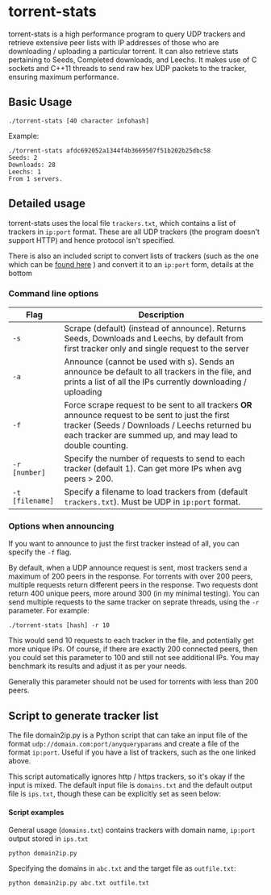 # torrent-stats

torrent-stats is a high performance program to query UDP trackers and retrieve extensive peer lists with IP addresses of those who are downloading / uploading a particular torrent. It can also retrieve stats pertaining to Seeds, Completed downloads, and Leechs. 
It makes use of C sockets and C++11 threads to send raw hex UDP packets to the tracker, ensuring maximum performance.

## Basic Usage

```
./torrent-stats [40 character infohash]
```

Example:
```
./torrent-stats afdc692052a1344f4b3669507f51b202b25dbc58
Seeds: 2
Downloads: 28
Leechs: 1
From 1 servers.
```

## Detailed usage

torrent-stats uses the local file `trackers.txt`, which contains a list of trackers in `ip:port` format. These are all UDP trackers (the program doesn't support HTTP) and hence protocol isn't specified. 

There is also an included script to convert lists of trackers (such as the one which can be [found here](https://github.com/ngosang/trackerslist/blob/master/trackers_all_udp.txt) ) and convert it to an `ip:port` form, details at the bottom

### Command line options

| Flag | Description |
| --- | --- |
| `-s` | Scrape (default) (instead of announce). Returns Seeds, Downloads and Leechs, by default from first tracker only and single request to the server|
| `-a` | Announce (cannot be used with s). Sends an announce be default to all trackers in the file, and prints a list of all the IPs currently downloading / uploading |
| `-f` | Force scrape request to be sent to all trackers **OR** announce request to be sent to just the first tracker (Seeds / Downloads / Leechs returned bu each tracker are summed up, and may lead to double counting. |
| `-r [number]` | Specify the number of requests to send to each tracker (default 1). Can get more IPs when avg peers > 200. |
| `-t [filename]` | Specify a filename to load trackers from (default `trackers.txt`). Must be UDP in `ip:port` format. |

### Options when announcing

If you want to announce to just the first tracker instead of all, you can specify the `-f` flag.

By default, when a UDP announce request is sent, most trackers send a maximum of 200 peers in the response. For torrents with over 200 peers, multiple requests return different peers in the response. Two requests dont return 400 unique peers, more around 300 (in my minimal testing). You can send multiple requests to the same tracker on seprate threads, using the `-r` parameter. For example:

```
./torrent-stats [hash] -r 10
```

This would send 10 requests to each tracker in the file, and potentially get more unique IPs. Of course, if there are exactly 200 connected peers, then you could set this parameter to 100 and still not see additional IPs. You may benchmark its results and adjust it as per your needs.

Generally this parameter should not be used for torrents with less than 200 peers.

## Script to generate tracker list

The file domain2ip.py is a Python script that can take an input file of the format `udp://domain.com:port/anyqueryparams` and create a file of the format `ip:port`. Useful if you have a list of trackers, such as the one linked above. 

This script automatically ignores http / https trackers, so it's okay if the input is mixed. 
The default input file is `domains.txt` and the default output file is `ips.txt`, though these can be explicitly set as seen below:

#### Script examples

General usage (`domains.txt`) contains trackers with domain name, `ip:port` output stored in `ips.txt`
```
python domain2ip.py
```

Specifying the domains in `abc.txt` and the target file as `outfile.txt`:
```
python domain2ip.py abc.txt outfile.txt
```
